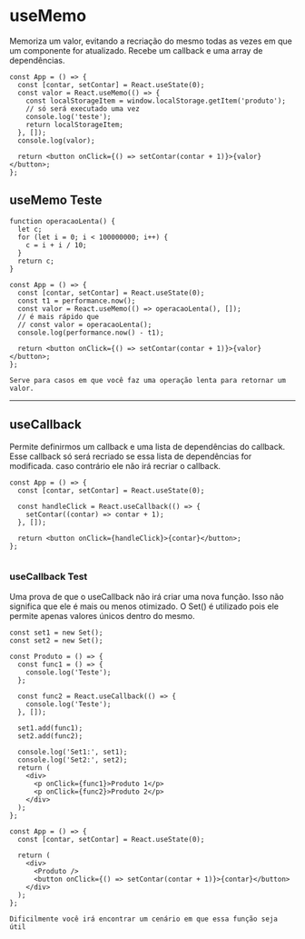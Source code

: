 # useMemo

Memoriza um valor, evitando a recriação do mesmo todas as vezes em que um componente for atualizado. Recebe um callback e uma array de dependências.

```
const App = () => {
  const [contar, setContar] = React.useState(0);
  const valor = React.useMemo(() => {
    const localStorageItem = window.localStorage.getItem('produto');
    // só será executado uma vez
    console.log('teste');
    return localStorageItem;
  }, []);
  console.log(valor);

  return <button onClick={() => setContar(contar + 1)}>{valor}</button>;
};
```

## useMemo Teste

```
function operacaoLenta() {
  let c;
  for (let i = 0; i < 100000000; i++) {
    c = i + i / 10;
  }
  return c;
}

const App = () => {
  const [contar, setContar] = React.useState(0);
  const t1 = performance.now();
  const valor = React.useMemo(() => operacaoLenta(), []);
  // é mais rápido que
  // const valor = operacaoLenta();
  console.log(performance.now() - t1);

  return <button onClick={() => setContar(contar + 1)}>{valor}</button>;
};

Serve para casos em que você faz uma operação lenta para retornar um valor.
```

____

## useCallback

Permite definirmos um callback e uma lista de dependências do callback. Esse callback só será recriado se essa lista de dependências for modificada. caso contrário ele não irá recriar o callback.

```
const App = () => {
  const [contar, setContar] = React.useState(0);

  const handleClick = React.useCallback(() => {
    setContar((contar) => contar + 1);
  }, []);

  return <button onClick={handleClick}>{contar}</button>;
};


```

### useCallback Test

Uma prova de que o useCallback não irá criar uma nova função. Isso não significa que ele é mais ou menos otimizado. O Set() é utilizado pois ele permite apenas valores únicos dentro do mesmo.

```
const set1 = new Set();
const set2 = new Set();

const Produto = () => {
  const func1 = () => {
    console.log('Teste');
  };

  const func2 = React.useCallback(() => {
    console.log('Teste');
  }, []);

  set1.add(func1);
  set2.add(func2);

  console.log('Set1:', set1);
  console.log('Set2:', set2);
  return (
    <div>
      <p onClick={func1}>Produto 1</p>
      <p onClick={func2}>Produto 2</p>
    </div>
  );
};

const App = () => {
  const [contar, setContar] = React.useState(0);

  return (
    <div>
      <Produto />
      <button onClick={() => setContar(contar + 1)}>{contar}</button>
    </div>
  );
};

Dificilmente você irá encontrar um cenário em que essa função seja útil
```
